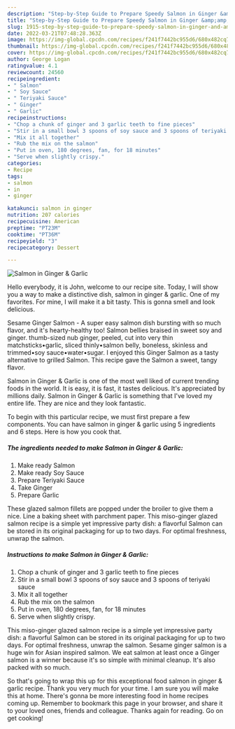 ```yaml
---
description: "Step-by-Step Guide to Prepare Speedy Salmon in Ginger &amp;amp; Garlic"
title: "Step-by-Step Guide to Prepare Speedy Salmon in Ginger &amp;amp; Garlic"
slug: 1915-step-by-step-guide-to-prepare-speedy-salmon-in-ginger-and-amp-garlic
date: 2022-03-21T07:48:28.363Z
image: https://img-global.cpcdn.com/recipes/f241f7442bc955d6/680x482cq70/salmon-in-ginger-garlic-recipe-main-photo.jpg
thumbnail: https://img-global.cpcdn.com/recipes/f241f7442bc955d6/680x482cq70/salmon-in-ginger-garlic-recipe-main-photo.jpg
cover: https://img-global.cpcdn.com/recipes/f241f7442bc955d6/680x482cq70/salmon-in-ginger-garlic-recipe-main-photo.jpg
author: George Logan
ratingvalue: 4.1
reviewcount: 24560
recipeingredient:
- " Salmon"
- " Soy Sauce"
- " Teriyaki Sauce"
- " Ginger"
- " Garlic"
recipeinstructions:
- "Chop a chunk of ginger and 3 garlic teeth to fine pieces"
- "Stir in a small bowl 3 spoons of soy sauce and 3 spoons of teriyaki sauce"
- "Mix it all together"
- "Rub the mix on the salmon"
- "Put in oven, 180 degrees, fan, for 18 minutes"
- "Serve when slightly crispy."
categories:
- Recipe
tags:
- salmon
- in
- ginger

katakunci: salmon in ginger 
nutrition: 207 calories
recipecuisine: American
preptime: "PT23M"
cooktime: "PT36M"
recipeyield: "3"
recipecategory: Dessert

---
```



![Salmon in Ginger &amp; Garlic](https://img-global.cpcdn.com/recipes/f241f7442bc955d6/680x482cq70/salmon-in-ginger-garlic-recipe-main-photo.jpg)

Hello everybody, it is John, welcome to our recipe site. Today, I will show you a way to make a distinctive dish, salmon in ginger &amp; garlic. One of my favorites. For mine, I will make it a bit tasty. This is gonna smell and look delicious.

Sesame Ginger Salmon - A super easy salmon dish bursting with so much flavor, and it&#39;s hearty-healthy too! Salmon bellies braised in sweet soy and ginger. thumb-sized nub ginger, peeled, cut into very thin matchsticks•garlic, sliced thinly•salmon belly, boneless, skinless and trimmed•soy sauce•water•sugar. I enjoyed this Ginger Salmon as a tasty alternative to grilled Salmon. This recipe gave the Salmon a sweet, tangy flavor.

Salmon in Ginger &amp; Garlic is one of the most well liked of current trending foods in the world. It is easy, it is fast, it tastes delicious. It's appreciated by millions daily. Salmon in Ginger &amp; Garlic is something that I've loved my entire life. They are nice and they look fantastic.


To begin with this particular recipe, we must first prepare a few components. You can have salmon in ginger &amp; garlic using 5 ingredients and 6 steps. Here is how you cook that.

<!--inarticleads1-->

##### The ingredients needed to make Salmon in Ginger &amp; Garlic:

1. Make ready  Salmon
1. Make ready  Soy Sauce
1. Prepare  Teriyaki Sauce
1. Take  Ginger
1. Prepare  Garlic


These glazed salmon fillets are popped under the broiler to give them a nice. Line a baking sheet with parchment paper. This miso-ginger glazed salmon recipe is a simple yet impressive party dish: a flavorful Salmon can be stored in its original packaging for up to two days. For optimal freshness, unwrap the salmon. 

<!--inarticleads2-->

##### Instructions to make Salmon in Ginger &amp; Garlic:

1. Chop a chunk of ginger and 3 garlic teeth to fine pieces
1. Stir in a small bowl 3 spoons of soy sauce and 3 spoons of teriyaki sauce
1. Mix it all together
1. Rub the mix on the salmon
1. Put in oven, 180 degrees, fan, for 18 minutes
1. Serve when slightly crispy.


This miso-ginger glazed salmon recipe is a simple yet impressive party dish: a flavorful Salmon can be stored in its original packaging for up to two days. For optimal freshness, unwrap the salmon. Sesame ginger salmon is a huge win for Asian inspired salmon. We eat salmon at least once a Ginger salmon is a winner because it&#39;s so simple with minimal cleanup. It&#39;s also packed with so much. 

So that's going to wrap this up for this exceptional food salmon in ginger &amp; garlic recipe. Thank you very much for your time. I am sure you will make this at home. There's gonna be more interesting food in home recipes coming up. Remember to bookmark this page in your browser, and share it to your loved ones, friends and colleague. Thanks again for reading. Go on get cooking!
